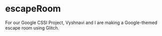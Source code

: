 # escapeRoom
For our Google CSSI Project, Vyshnavi and I are making a Google-themed escape room using Glitch.

